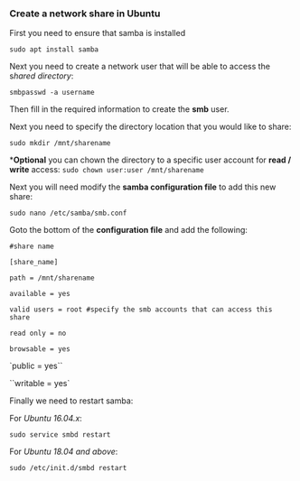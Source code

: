 ### Create a network share in Ubuntu

First you need to ensure that samba is installed

`sudo apt install samba`

Next you need to create a network user that will be able to access the s*hared directory*:

`smbpasswd -a username`

Then fill in the required information to create the **smb** user.



Next you need to specify the directory location that you would like to share:

`sudo mkdir /mnt/sharename`

***Optional** you can chown the directory to a specific user account for **read / write** access:
`sudo chown user:user /mnt/sharename`



Next you will need modify the **samba configuration file** to add this new share:

`sudo nano /etc/samba/smb.conf`

Goto the bottom of the **configuration file** and add the following:

`#share name`

`[share_name]`

`path = /mnt/sharename`

`available = yes`

`valid users = root #specify the smb accounts that can access this share`

`read only = no`

`browsable = yes`

`public = yes``

``writable = yes`



Finally we need to restart samba:

For *Ubuntu 16.04.x*:

`sudo service smbd restart`

For *Ubuntu 18.04 and above*:

`sudo /etc/init.d/smbd restart`